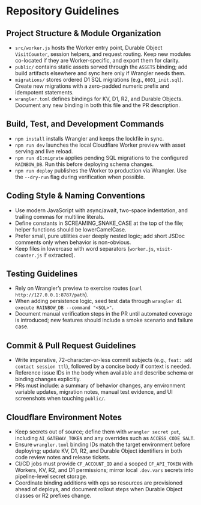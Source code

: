 # Repository Guidelines

## Project Structure & Module Organization
- `src/worker.js` hosts the Worker entry point, Durable Object `VisitCounter`, session helpers, and request routing. Keep new modules co-located if they are Worker-specific, and export them for clarity.
- `public/` contains static assets served through the `ASSETS` binding; add build artifacts elsewhere and sync here only if Wrangler needs them.
- `migrations/` stores ordered D1 SQL migrations (e.g., `0001_init.sql`). Create new migrations with a zero-padded numeric prefix and idempotent statements.
- `wrangler.toml` defines bindings for KV, D1, R2, and Durable Objects. Document any new binding in both this file and the PR description.

## Build, Test, and Development Commands
- `npm install` installs Wrangler and keeps the lockfile in sync.
- `npm run dev` launches the local Cloudflare Worker preview with asset serving and live reload.
- `npm run d1:migrate` applies pending SQL migrations to the configured `RAINBOW_DB`. Run this before deploying schema changes.
- `npm run deploy` publishes the Worker to production via Wrangler. Use the `--dry-run` flag during verification when possible.

## Coding Style & Naming Conventions
- Use modern JavaScript with async/await, two-space indentation, and trailing commas for multiline literals.
- Define constants in SCREAMING_SNAKE_CASE at the top of the file; helper functions should be lowerCamelCase.
- Prefer small, pure utilities over deeply nested logic; add short JSDoc comments only when behavior is non-obvious.
- Keep files in lowercase with word separators (`worker.js`, `visit-counter.js` if extracted).

## Testing Guidelines
- Rely on Wrangler’s preview to exercise routes (`curl http://127.0.0.1:8787/path`).
- When adding persistence logic, seed test data through `wrangler d1 execute RAINBOW_DB --command "<SQL>"`.
- Document manual verification steps in the PR until automated coverage is introduced; new features should include a smoke scenario and failure case.

## Commit & Pull Request Guidelines
- Write imperative, 72-character-or-less commit subjects (e.g., `feat: add contact session ttl`), followed by a concise body if context is needed.
- Reference issue IDs in the body when available and describe schema or binding changes explicitly.
- PRs must include: a summary of behavior changes, any environment variable updates, migration notes, manual test evidence, and UI screenshots when touching `public/`.

## Cloudflare Environment Notes
- Keep secrets out of source; define them with `wrangler secret put`, including `AI_GATEWAY_TOKEN` and any overrides such as `ACCESS_CODE_SALT`.
- Ensure `wrangler.toml` binding IDs match the target environment before deploying; update KV, D1, R2, and Durable Object identifiers in both code review notes and release tickets.
- CI/CD jobs must provide `CF_ACCOUNT_ID` and a scoped `CF_API_TOKEN` with Workers, KV, R2, and D1 permissions; mirror local `.dev.vars` secrets into pipeline-level secret storage.
- Coordinate binding additions with ops so resources are provisioned ahead of deploys, and document rollout steps when Durable Object classes or R2 prefixes change.

